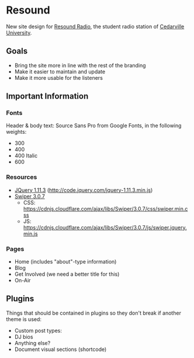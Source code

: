 # Resound
New site design for [Resound Radio](http://www.resoundradio.com), the student radio station of [Cedarville University](http://www.cedarville.edu).

## Goals
* Bring the site more in line with the rest of the branding
* Make it easier to maintain and update
* Make it more usable for the listeners

## Important Information

### Fonts
Header & body text: Source Sans Pro from Google Fonts, in the following weights:
* 300
* 400
* 400 Italic
* 600

### Resources
* [JQuery 1.11.3](https://jquery.com) (http://code.jquery.com/jquery-1.11.3.min.js)
* [Swiper 3.0.7](http://www.idangero.us/swiper/)
  * CSS: https://cdnjs.cloudflare.com/ajax/libs/Swiper/3.0.7/css/swiper.min.css
  * JS: https://cdnjs.cloudflare.com/ajax/libs/Swiper/3.0.7/js/swiper.jquery.min.js

### Pages
* Home (includes "about"-type information)
* Blog
* Get Involved (we need a better title for this)
* On-Air

## Plugins
Things that should be contained in plugins so they don't break if another theme is used:
* Custom post types:
 * DJ bios
 * Anything else?
* Document visual sections (shortcode)
